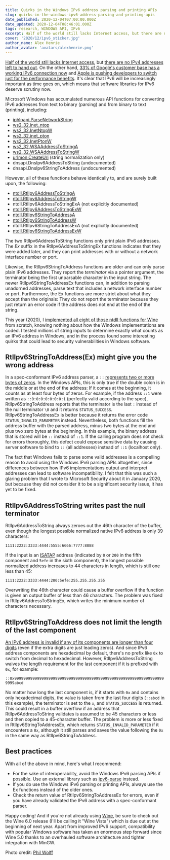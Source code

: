 ```yaml
---
title: Quirks in the Windows IPv6 address parsing and printing APIs
slug: quirks-in-the-windows-ipv6-address-parsing-and-printing-apis
date_published: 2020-12-04T07:00:00.000Z
date_updated: 2020-12-04T08:46:01.000Z
tags: research, WINDOWS API, IPv6
excerpt: Half of the world still lacks Internet access, but there are no IPv4 addresses left to hand out - which means that software libraries for IPv6 deserve scrutiny now.
cover: '2020/12/ipv6_sticker.jpg'
author_name: Alex Henrie
author_avatar: 'avatars/alexhenrie.png'
---
```


[Half of the world still lacks Internet access](https://en.wikipedia.org/wiki/Global_Internet_usage#Internet_users),
but [there are no IPv4 addresses left to hand out](https://ipv4.potaroo.net/).
On the other hand,
[33% of Google's customer base has a working IPv6 connection now](https://www.google.com/intl/en/ipv6/statistics.html)
and
[Apple is pushing developers to switch just for the performance benefits](https://www.zdnet.com/article/apple-tells-app-devs-to-use-ipv6-as-its-1-4-times-faster-than-ipv4/).
It's clear that IPv6 will be increasingly important as time goes on, which means
that software libraries for IPv6 deserve scrutiny now.

Microsoft Windows has accumulated numerous API functions for converting IPv6
addresses from text to binary (parsing) and from binary to text (printing),
including:

- [iphlpapi.ParseNetworkString](https://docs.microsoft.com/en-us/windows/win32/api/iphlpapi/nf-iphlpapi-parsenetworkstring)
- [ws2\_32.inet\_ntop](https://docs.microsoft.com/en-us/windows/win32/api/ws2tcpip/nf-ws2tcpip-inet_pton)
- [ws2\_32.InetNtopW](https://docs.microsoft.com/en-us/windows/win32/api/ws2tcpip/nf-ws2tcpip-inetntopw)
- [ws2\_32.inet\_pton](https://docs.microsoft.com/en-us/windows/win32/api/ws2tcpip/nf-ws2tcpip-inet_pton)
- [ws2\_32.InetPtonW](https://docs.microsoft.com/en-us/windows/win32/api/ws2tcpip/nf-ws2tcpip-inetptonw)
- [ws2\_32.WSAAddressToStringA](https://docs.microsoft.com/en-us/windows/win32/api/winsock2/nf-winsock2-wsaaddresstostringa)
- [ws2\_32.WSAAddressToStringW](https://docs.microsoft.com/en-us/windows/win32/api/winsock2/nf-winsock2-wsaaddresstostringw)
- [urlmon.CreateUri](https://docs.microsoft.com/en-us/previous-versions/windows/internet-explorer/ie-developer/platform-apis/ms775098(v=vs.85))
  (string normalization only)
- dnsapi.DnsIpv6AddressToString (undocumented)
- dnsapi.DnsIpv6StringToAddress (undocumented)

However, all of these functions behave identically to, and are surely built
upon, the following:

- [ntdll.RtlIpv6AddressToStringA](https://docs.microsoft.com/en-us/windows/win32/api/ip2string/nf-ip2string-rtlipv6addresstostringa)
- [ntdll.RtlIpv6AddressToStringW](https://docs.microsoft.com/en-us/windows/win32/api/ip2string/nf-ip2string-rtlipv6addresstostringw)
- ntdll.RtlIpv6AddressToStringExA (not explicitly documented)
- [ntdll.RtlIpv6AddressToStringExW](https://docs.microsoft.com/en-us/windows/win32/api/ip2string/nf-ip2string-rtlipv6addresstostringexw)
- [ntdll.RtlIpv6StringToAddressA](https://docs.microsoft.com/en-us/windows/win32/api/ip2string/nf-ip2string-rtlipv6stringtoaddressa)
- [ntdll.RtlIpv6StringToAddressW](https://docs.microsoft.com/en-us/windows/win32/api/ip2string/nf-ip2string-rtlipv6stringtoaddressw)
- ntdll.RtlIpv6StringToAddressExA (not explicitly documented)
- [ntdll.RtlIpv6StringToAddressExW](https://docs.microsoft.com/en-us/windows/win32/api/ip2string/nf-ip2string-rtlipv6stringtoaddressexw)

The two RtlIpv6AddressToString functions only print plain IPv6 addresses. The
_Ex_ suffix in the RtlIpv6AddressToStringEx functions indicates that they were
added later, and they can print addresses with or without a network interface
number or port.

Likewise, the RtlIpv6StringToAddress functions are older and can only parse
plain IPv6 addresses. They report the _terminator_ via a pointer argument, the
terminator being the first unparsable character in the input string. The newer
RtlIpv6StringToAddressEx functions can, in addition to parsing unadorned
addresses, parse text that includes a network interface number or port.
Furthermore, the Ex functions are more strict about what they accept than the
originals: They do not report the terminator because they just return an error
code if the address does not end at the end of the string.

This year (2020), I
[implemented all eight of those ntdll functions for Wine](https://source.winehq.org/git/wine.git/blob/bedfb9cae224a369efa4588332a5518dbee57035:/dlls/ntdll/rtl.c#l1091)
from scratch, knowing nothing about how the Windows implementations are coded. I
tested millions of string inputs to determine exactly what counts as an IPv6
address in Windows, and in the process found some interesting quirks that could
lead to security vulnerabilities in Windows software.

## RtlIpv6StringToAddress(Ex) might give you the wrong address

In a spec-conformant IPv6 address parser, a `::`
[represents two or more bytes of zeros](https://tools.ietf.org/html/rfc4291#section-2.2).
In the Windows APIs, this is only true if the double colon is in the middle or
at the end of the address: If it comes at the beginning, it counts as at least
four bytes of zeros. For example, if the address `::1` were written as
`::0:0:0:0:0:0:0:1` (perfectly valid according to the spec),
RtlIpv6StringToAddress reports that the terminator is the last `:` instead of
the null terminator `\0` and it returns `STATUS_SUCCESS`.
RtlIpv6StringToAddressEx is better because it returns the error code
`STATUS_INVALID_PARAMETER` instead. Nevertheless, both functions fill the
address buffer with the parsed address, minus two bytes at the end and plus two
zero bytes at the beginning. In this example, the binary address that is stored
will be `::` instead of `::1`. If the calling program does not check for errors
thoroughly, this defect could expose sensitive data by causing server software
to bind to `::` (all addresses) instead of `::1` (localhost only).

The fact that Windows fails to parse some valid addresses is a compelling reason
to avoid using the Windows IPv6 parsing APIs altogether, since differences
between how IPv6 implementations output and interpret addresses can lead to
software incompatibility. I felt that this was such a glaring problem that I
wrote to Microsoft Security about it in January 2020, but because they did not
consider it to be a significant security issue, it has yet to be fixed.

## RtlIpv6AddressToString writes past the null terminator

RtlIpv6AddressToString always zeroes out the 46th character of the buffer, even
though the longest possible normalized native IPv6 address is only 39
characters:

`1111:2222:3333:4444:5555:6666:7777:8888`

If the input is an [ISATAP](https://en.wikipedia.org/wiki/ISATAP) address
(indicated by `0` or `200` in the fifth component and `5efe` in the sixth
component), the longest possible normalized address increases to 44 characters
in length, which is still one less than 45:

`1111:2222:3333:4444:200:5efe:255.255.255.255`

Overwriting the 46th character could cause a buffer overflow if the function is
given an output buffer of less than 46 characters. The problem was fixed in
RtlIpv6AddressToStringEx, which writes the minimum number of characters
necessary.

## RtlIpv6StringToAddress does not limit the length of the last component

[An IPv6 address is invalid if any of its components are longer than four digits](https://tools.ietf.org/html/rfc4291#section-2.2)
(even if the extra digits are just leading zeros). And since IPv6 address
components are hexadecimal by default, there's no prefix like `0x` to switch
from decimal to hexadecimal. However, RtlIpv6AddressToString waives the length
requirement for the last component if it is prefixed with `0x`, for example:

`::0x9999999999999999999999999999999999999999999999999999999999999999999999abcd`

No matter how long the last component is, if it starts with `0x` and contains
only hexadecimal digits, the value is taken from the last four digits (`::abcd`
in this example), the terminator is set to the `x`, and `STATUS_SUCCESS` is
returned. This could result in a buffer overflow if an address that
RtlIpv6AddressToString validates is assumed to be 45 characters or less and then
copied to a 45-character buffer. The problem is more or less fixed in
RtlIpv6StringToAddressEx, which returns `STATUS_INVALID_PARAMETER` if it
encounters a `0x`, although it still parses and saves the value following the
`0x` in the same way as RtlIpv6StringToAddress.

## Best practices

With all of the above in mind, here's what I recommend:

- For the sake of interoperability, avoid the Windows IPv6 parsing APIs if
  possible. Use an external library such as
  [ipv6-parse](https://github.com/jrepp/ipv6-parse) instead.
- If you do use the Windows IPv6 parsing or printing APIs, always use the Ex
  functions instead of the older ones.
- Check the return value of RtlIpv6StringToAddressEx for errors, even if you
  have already validated the IPv6 address with a spec-conformant parser.

Happy coding! And if you're not already using [Wine](https://www.winehq.org/),
be sure to check out the Wine 6.0 release (I'll be calling it "Wine Vista")
which is due out at the beginning of next year. Apart from improved IPv6
support, compatibility with popular Windows software has taken an enormous step
forward since Wine 5.0 thanks to an overhauled software architecture and tighter
integration with MinGW.

Photo credit:
[Phil Wolff](https://www.flickr.com/photos/philwolff/5557354098/in/photolist-9t5TKY-jKi9BZ-reZriP-csBi4j-bozscb-5XWDVu-8qdoiy-9GWxX7-cc8j1J-ost5VM-cj45H5-7FQyVD-5XWDVm-58Zu4e-nQ4nF5-nxHJA4-d8vfpA-nxHH9r-8qdobj-9TExeZ-bvov6x-5NtZnq-7yQMwe-cCjXzo-4qQ54q-48dbjJ-23s1XwA-GxGQpg-brFDWM-bdQpKT-bdPJ1F-brEEDH-2h3Jv9-c2pZVE-bdQgai-nEho6E-9UfTM8-bdQ3N4-6QdWkz-aousCH-kwkHqE-bdQeyz-brEEzR-9QT9bn-9THsMQ-bdQ6Xa-bdQaA4-brFJoP-bdPQki-bdPM64)

